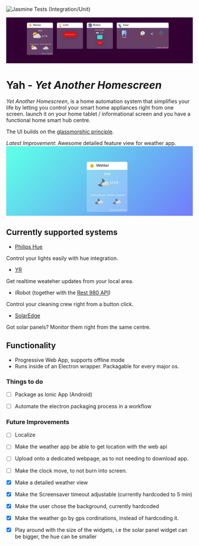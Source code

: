 ![Jasmine Tests (Integration/Unit)](https://github.com/Rebstorm/yah/workflows/Jasmine%20Tests%20(Integration/Unit)/badge.svg)

![YAH](yah5.gif)
# Yah - _Yet Another Homescreen_
 _Yet Another Homescreen_, is a home automation system that simplifies your life by letting you control your smart home appliances right from one screen. 
 launch it on your home tablet / informational screen and you have a functional home smart hub centre. 
 
 The UI builds on the [glassmorphic principle](https://uxdesign.cc/glassmorphism-in-user-interfaces-1f39bb1308c9). 

_Latest Improvement_: Awesome detailed feature view for weather app.
![Weather Detail view](yah-detail-weather-view.gif)
 
## Currently supported systems
- [Philips Hue](https://www.philips-hue.com/)
 
 Control your lights easily with hue integration.

- [YR](https://www.yr.no/)

Get realtime weateher updates from your local area.


- iRobot (together with the [Rest 980 API](https://github.com/koalazak/rest980))

Control your cleaning crew right from a button click.


- [SolarEdge](https://www.solaredge.com/)

Got solar panels? Monitor them right from the same centre. 

## Functionality
- Progressive Web App, supports offline mode
- Runs inside of an Electron wrapper. Packagable for every major os.

### Things to do
- [ ] Package as Ionic App (Android)
- [ ] Automate the electron packaging process in a workflow 


### Future Improvements
- [ ] Localize
- [ ] Make the weather app be able to get location with the web api
- [ ] Upload onto a dedicated webpage, as to not needing to download app.
- [ ] Make the clock move, to not burn into screen.
- [x] Make a detailed weather view
- [x] Make the Screensaver timeout adjustable (currently hardcoded to 5 min)
- [x] Make the user chose the background, currently hardcoded
- [x] Make the weather go by gps cordinations, instead of hardcoding it. 
- [x] Play around with the size of the widgets, i.e the solar panel widget can be bigger, the hue can be smaller


